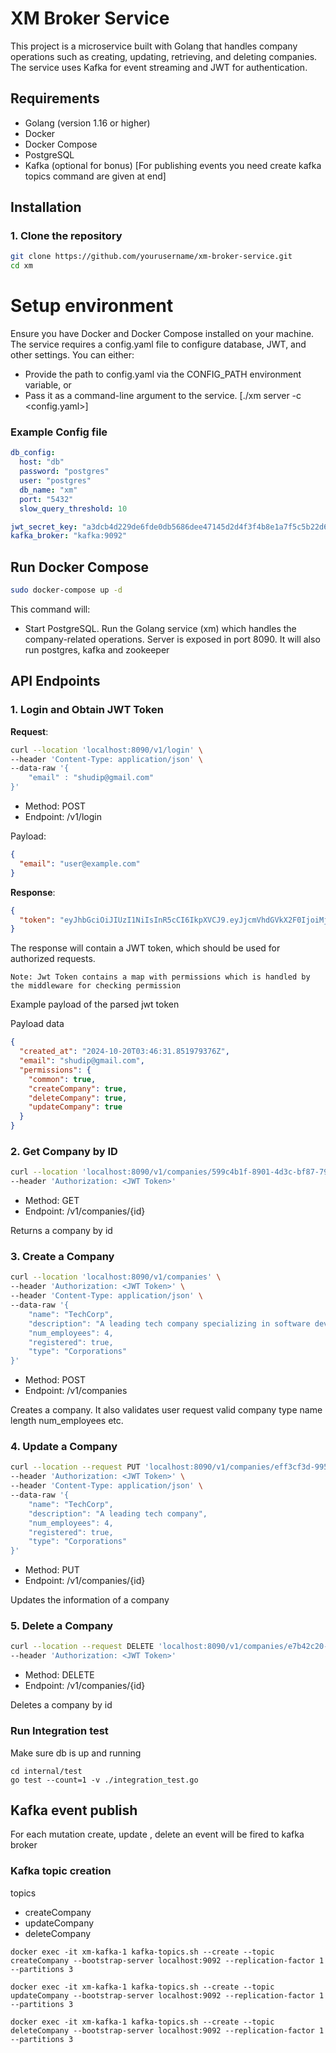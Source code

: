 # XM Broker Service

This project is a microservice built with Golang that handles company operations such as creating, updating, retrieving, and deleting companies. The service uses Kafka for event streaming and JWT for authentication.

## Requirements

- Golang (version 1.16 or higher)
- Docker
- Docker Compose
- PostgreSQL
- Kafka (optional for bonus)
  [For publishing events you need create kafka topics command are given at end]

## Installation

### 1. Clone the repository

```bash
git clone https://github.com/yourusername/xm-broker-service.git
cd xm
```

# Setup environment

Ensure you have Docker and Docker Compose installed on your machine. The service requires a config.yaml file to configure database, JWT, and other settings. You can either:

- Provide the path to config.yaml via the CONFIG_PATH environment variable, or
- Pass it as a command-line argument to the service. [./xm server -c <config.yaml>]

### Example Config file

```yaml
db_config:
  host: "db"
  password: "postgres"
  user: "postgres"
  db_name: "xm"
  port: "5432"
  slow_query_threshold: 10

jwt_secret_key: "a3dcb4d229de6fde0db5686dee47145d2d4f3f4b8e1a7f5c5b22d6a9f6142f37"
kafka_broker: "kafka:9092"
```

## Run Docker Compose

```bash
sudo docker-compose up -d
```

This command will:

- Start PostgreSQL.
  Run the Golang service (xm) which handles the company-related operations. Server is exposed in port 8090. It will also run postgres, kafka and zookeeper 

## API Endpoints

### 1. Login and Obtain JWT Token

**Request**:

```bash
curl --location 'localhost:8090/v1/login' \
--header 'Content-Type: application/json' \
--data-raw '{
    "email" : "shudip@gmail.com"
}'
```

- Method: POST
- Endpoint: /v1/login

Payload:

```json
{
  "email": "user@example.com"
}
```

**Response**:

```json
{
  "token": "eyJhbGciOiJIUzI1NiIsInR5cCI6IkpXVCJ9.eyJjcmVhdGVkX2F0IjoiMjAyNC0xMC0yMFQwMzo0NjozMS44NTE5NzkzNzZaIiwiZW1haWwiOiJzaHVkaXBAZ21haWwuY29tIiwicGVybWlzc2lvbnMiOnsiY29tbW9uIjp0cnVlLCJjcmVhdGVDb21wYW55Ijp0cnVlLCJkZWxldGVDb21wYW55Ijp0cnVlLCJ1cGRhdGVDb21wYW55Ijp0cnVlfX0.kkv5PhdC33Ow9Z0pZkcql_0C0zm9rys-Ypgck0tcd2o"
}
```

The response will contain a JWT token, which should be used for authorized requests.

```
Note: Jwt Token contains a map with permissions which is handled by the middleware for checking permission
```

Example payload of the parsed jwt token

Payload data

```json
{
  "created_at": "2024-10-20T03:46:31.851979376Z",
  "email": "shudip@gmail.com",
  "permissions": {
    "common": true,
    "createCompany": true,
    "deleteCompany": true,
    "updateCompany": true
  }
}
```

### 2. Get Company by ID

```bash
curl --location 'localhost:8090/v1/companies/599c4b1f-8901-4d3c-bf87-795bc82b6f64' \
--header 'Authorization: <JWT Token>'
```

- Method: GET
- Endpoint: /v1/companies/{id}

Returns a company by id

### 3. Create a Company

```bash
curl --location 'localhost:8090/v1/companies' \
--header 'Authorization: <JWT Token>' \
--header 'Content-Type: application/json' \
--data-raw '{
    "name": "TechCorp",
    "description": "A leading tech company specializing in software development and cloud solutions.",
    "num_employees": 4,
    "registered": true,
    "type": "Corporations"
}'
```

- Method: POST
- Endpoint: /v1/companies

Creates a company. It also validates user request valid company type name length num_employees etc.

### 4. Update a Company

```bash
curl --location --request PUT 'localhost:8090/v1/companies/eff3cf3d-9959-40b8-9659-f56bc84d60d5' \
--header 'Authorization: <JWT Token>' \
--header 'Content-Type: application/json' \
--data-raw '{
    "name": "TechCorp",
    "description": "A leading tech company",
    "num_employees": 4,
    "registered": true,
    "type": "Corporations"
}'
```

- Method: PUT
- Endpoint: /v1/companies/{id}

Updates the information of a company

### 5. Delete a Company

```bash
curl --location --request DELETE 'localhost:8090/v1/companies/e7b42c20-cb00-43f4-8192-2ce7413e4d65' \
--header 'Authorization: <JWT Token>'
```

- Method: DELETE
- Endpoint: /v1/companies/{id}

Deletes a company by id

### Run Integration test

Make sure db is up and running

```
cd internal/test
go test --count=1 -v ./integration_test.go
```

## Kafka event publish

For each mutation create, update , delete an event will be fired to kafka broker

### Kafka topic creation

topics

- createCompany
- updateCompany
- deleteCompany

```
docker exec -it xm-kafka-1 kafka-topics.sh --create --topic createCompany --bootstrap-server localhost:9092 --replication-factor 1 --partitions 3

docker exec -it xm-kafka-1 kafka-topics.sh --create --topic updateCompany --bootstrap-server localhost:9092 --replication-factor 1 --partitions 3

docker exec -it xm-kafka-1 kafka-topics.sh --create --topic deleteCompany --bootstrap-server localhost:9092 --replication-factor 1 --partitions 3
```
